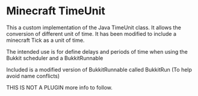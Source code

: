 Minecraft TimeUnit
==================
 This a custom implementation of the Java TimeUnit class. It allows the conversion of different
 unit of time. It has been modified to include a minecraft Tick as a unit of time.
 
 The intended use is for define delays and periods of time when using the Bukkit scheduler and a BukkitRunnable
 
 Included is a modified version of BukkitRunnable called BukkitRun (To help avoid name conflicts)
 
 THIS IS NOT A PLUGIN more info to follow.
  
  
